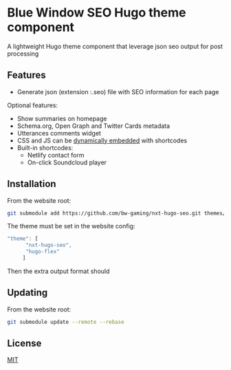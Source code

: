 # Blue Window SEO Hugo theme component

A lightweight Hugo theme component that leverage json seo output for post processing

## Features

- Generate json (extension :.seo) file with SEO information for each page

Optional features:

- Show summaries on homepage
- Schema.org, Open Graph and Twitter Cards metadata
- Utterances comments widget
- CSS and JS can be [dynamically embedded](#dynamically-embedded-css-and-js) with shortcodes
- Built-in shortcodes:
  - Netlify contact form
  - On-click Soundcloud player


## Installation

From the website root:

```bash
git submodule add https://github.com/bw-gaming/nxt-hugo-seo.git themes/nxt-hugo-seo
```

The theme must be set in the website config:

```javascript
"theme": [
      "nxt-hugo-seo",
      "hugo-flex"
     ]
```

Then the extra output format should 

## Updating

From the website root:

```bash
git submodule update --remote --rebase
```

## License

[MIT](LICENSE.md)
